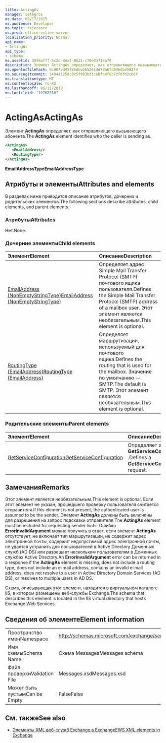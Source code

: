 ```yaml
---
title: ActingAs
manager: sethgros
ms.date: 09/17/2015
ms.audience: Developer
ms.topic: reference
ms.prod: office-online-server
localization_priority: Normal
api_name:
- ActingAs
api_type:
- schema
ms.assetid: 3896afff-5c2c-4eaf-8621-c70e0371ea78
description: Элемент ActingAs определяет, как отправляющего вызывающего абонента.
ms.openlocfilehash: 9c007ed45f85dba265261dd79a6fd846dbd9d2f9
ms.sourcegitcommit: 34041125dc8c5f993b21cebfc4f8b72f0fd2cb6f
ms.translationtype: MT
ms.contentlocale: ru-RU
ms.lasthandoff: 06/11/2018
ms.locfileid: "19762510"
---
```

# <a name="actingas"></a><span data-ttu-id="e4914-103">ActingAs</span><span class="sxs-lookup"><span data-stu-id="e4914-103">ActingAs</span></span>

<span data-ttu-id="e4914-104">Элемент **ActingAs** определяет, как отправляющего вызывающего абонента.</span><span class="sxs-lookup"><span data-stu-id="e4914-104">The **ActingAs** element identifies who the caller is sending as.</span></span> 
  
```xml
<ActingAs>
   <EmailAddress/>
   <RoutingType/>
</ActingAs>
```

 <span data-ttu-id="e4914-105">**EmailAddressType**</span><span class="sxs-lookup"><span data-stu-id="e4914-105">**EmailAddressType**</span></span>
## <a name="attributes-and-elements"></a><span data-ttu-id="e4914-106">Атрибуты и элементы</span><span class="sxs-lookup"><span data-stu-id="e4914-106">Attributes and elements</span></span>

<span data-ttu-id="e4914-107">В разделах ниже приводится описание атрибутов, дочерних и родительских элементов.</span><span class="sxs-lookup"><span data-stu-id="e4914-107">The following sections describe attributes, child elements, and parent elements.</span></span>
  
### <a name="attributes"></a><span data-ttu-id="e4914-108">Атрибуты</span><span class="sxs-lookup"><span data-stu-id="e4914-108">Attributes</span></span>

<span data-ttu-id="e4914-109">Нет.</span><span class="sxs-lookup"><span data-stu-id="e4914-109">None.</span></span>
  
### <a name="child-elements"></a><span data-ttu-id="e4914-110">Дочерние элементы</span><span class="sxs-lookup"><span data-stu-id="e4914-110">Child elements</span></span>

|<span data-ttu-id="e4914-111">**Элемент**</span><span class="sxs-lookup"><span data-stu-id="e4914-111">**Element**</span></span>|<span data-ttu-id="e4914-112">**Описание**</span><span class="sxs-lookup"><span data-stu-id="e4914-112">**Description**</span></span>|
|:-----|:-----|
|[<span data-ttu-id="e4914-113">EmailAddress (NonEmptyStringType)</span><span class="sxs-lookup"><span data-stu-id="e4914-113">EmailAddress (NonEmptyStringType)</span></span>](emailaddress-nonemptystringtype.md) <br/> |<span data-ttu-id="e4914-114">Определяет адрес Simple Mail Transfer Protocol (SMTP) почтового ящика пользователя.</span><span class="sxs-lookup"><span data-stu-id="e4914-114">Defines the Simple Mail Transfer Protocol (SMTP) address of a mailbox user.</span></span> <span data-ttu-id="e4914-115">Этот элемент является необязательным.</span><span class="sxs-lookup"><span data-stu-id="e4914-115">This element is optional.</span></span>  <br/> |
|[<span data-ttu-id="e4914-116">RoutingType (EmailAddress)</span><span class="sxs-lookup"><span data-stu-id="e4914-116">RoutingType (EmailAddress)</span></span>](routingtype-emailaddress.md) <br/> |<span data-ttu-id="e4914-117">Определяет маршрутизации, используемый для почтового ящика.</span><span class="sxs-lookup"><span data-stu-id="e4914-117">Defines the routing that is used for the mailbox.</span></span> <span data-ttu-id="e4914-118">Значение по умолчанию — SMTP.</span><span class="sxs-lookup"><span data-stu-id="e4914-118">The default is SMTP.</span></span> <span data-ttu-id="e4914-119">Этот элемент является необязательным.</span><span class="sxs-lookup"><span data-stu-id="e4914-119">This element is optional.</span></span>  <br/> |
   
### <a name="parent-elements"></a><span data-ttu-id="e4914-120">Родительские элементы</span><span class="sxs-lookup"><span data-stu-id="e4914-120">Parent elements</span></span>

|<span data-ttu-id="e4914-121">**Элемент**</span><span class="sxs-lookup"><span data-stu-id="e4914-121">**Element**</span></span>|<span data-ttu-id="e4914-122">**Описание**</span><span class="sxs-lookup"><span data-stu-id="e4914-122">**Description**</span></span>|
|:-----|:-----|
|[<span data-ttu-id="e4914-123">GetServiceConfiguration</span><span class="sxs-lookup"><span data-stu-id="e4914-123">GetServiceConfiguration</span></span>](getserviceconfiguration.md) <br/> |<span data-ttu-id="e4914-124">Определяет запрос **GetServiceConfiguration** .</span><span class="sxs-lookup"><span data-stu-id="e4914-124">Defines a **GetServiceConfiguration** request.</span></span>  <br/> |
   
## <a name="remarks"></a><span data-ttu-id="e4914-125">Замечания</span><span class="sxs-lookup"><span data-stu-id="e4914-125">Remarks</span></span>

<span data-ttu-id="e4914-126">Этот элемент является необязательным.</span><span class="sxs-lookup"><span data-stu-id="e4914-126">This element is optional.</span></span> <span data-ttu-id="e4914-127">Если этот элемент не указан, прошедшего проверку пользователя считается отправителя.</span><span class="sxs-lookup"><span data-stu-id="e4914-127">If this element is not present, the authenticated user is assumed to be the sender.</span></span> <span data-ttu-id="e4914-128">Элемент **ActingAs** должны быть включены для разрешения на запрос подсказки отправителя.</span><span class="sxs-lookup"><span data-stu-id="e4914-128">The **ActingAs** element must be included for requesting sender hints.</span></span> <span data-ttu-id="e4914-129">Ошибка **ErrorInvalidArgument** можно получить в ответ, если элемент **ActingAs** отсутствует, не включает тип маршрутизации, не содержит адрес электронной почты, содержит недопустимый адрес электронной почты, не удается устранить для пользователей в Active Directory Доменных служб (AD DS) или разрешает нескольким пользователям в Доменных службах Active Directory.</span><span class="sxs-lookup"><span data-stu-id="e4914-129">An **ErrorInvalidArgument** error can be returned in a response if the **ActingAs** element is missing, does not include a routing type, does not include an e-mail address, contains an invalid e-mail address, does not resolve to a user in Active Directory Domain Services (AD DS), or resolves to multiple users in AD DS.</span></span> 
  
<span data-ttu-id="e4914-130">Схема, описывающая этот элемент, находится в виртуальном каталоге IIS, в котором размещены веб-службы Exchange.</span><span class="sxs-lookup"><span data-stu-id="e4914-130">The schema that describes this element is located in the IIS virtual directory that hosts Exchange Web Services.</span></span>
  
## <a name="element-information"></a><span data-ttu-id="e4914-131">Сведения об элементе</span><span class="sxs-lookup"><span data-stu-id="e4914-131">Element information</span></span>

|||
|:-----|:-----|
|<span data-ttu-id="e4914-132">Пространство имен</span><span class="sxs-lookup"><span data-stu-id="e4914-132">Namespace</span></span>  <br/> |http://schemas.microsoft.com/exchange/services/2006/messages  <br/> |
|<span data-ttu-id="e4914-133">Имя схемы</span><span class="sxs-lookup"><span data-stu-id="e4914-133">Schema Name</span></span>  <br/> |<span data-ttu-id="e4914-134">Схема Messages</span><span class="sxs-lookup"><span data-stu-id="e4914-134">Messages schema</span></span>  <br/> |
|<span data-ttu-id="e4914-135">Файл проверки</span><span class="sxs-lookup"><span data-stu-id="e4914-135">Validation File</span></span>  <br/> |<span data-ttu-id="e4914-136">Messages.xsd</span><span class="sxs-lookup"><span data-stu-id="e4914-136">Messages.xsd</span></span>  <br/> |
|<span data-ttu-id="e4914-137">Может быть пустым</span><span class="sxs-lookup"><span data-stu-id="e4914-137">Can be Empty</span></span>  <br/> |<span data-ttu-id="e4914-138">False</span><span class="sxs-lookup"><span data-stu-id="e4914-138">False</span></span>  <br/> |
   
## <a name="see-also"></a><span data-ttu-id="e4914-139">См. также</span><span class="sxs-lookup"><span data-stu-id="e4914-139">See also</span></span>

- [<span data-ttu-id="e4914-140">Элементы XML веб-служб Exchange в Exchange</span><span class="sxs-lookup"><span data-stu-id="e4914-140">EWS XML elements in Exchange</span></span>](ews-xml-elements-in-exchange.md)

